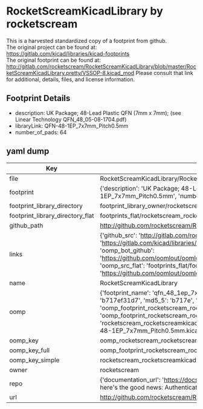 # RocketScreamKicadLibrary by rocketscream  
This is a harvested standardized copy of a footprint from github.  
The original project can be found at:  
https://gitlab.com/kicad/libraries/kicad-footprints  
The original footprint can be found at:
http://gitlab.com/rocketscream/RocketScreamKicadLibrary/blob/master/RocketScreamKicadLibrary.pretty/VSSOP-8.kicad_mod
Please consult that link for additional, details, files, and license information.  
## Footprint Details
* description: UK Package; 48-Lead Plastic QFN (7mm x 7mm); (see Linear Technology QFN_48_05-08-1704.pdf)  
* libraryLink: QFN-48-1EP_7x7mm_Pitch0.5mm  
* number_of_pads: 64  
## yaml dump  
| Key | Value |  
| --- | --- |  
| file | RocketScreamKicadLibrary/RocketScreamKicadLibrary.pretty/QFN-48-1EP_7x7mm_Pitch0.5mm.kicad_mod |  
| footprint | {'description': 'UK Package; 48-Lead Plastic QFN (7mm x 7mm); (see Linear Technology QFN_48_05-08-1704.pdf)', 'libraryLink': 'QFN-48-1EP_7x7mm_Pitch0.5mm', 'number_of_pads': 64} |  
| footprint_library_directory | footprint_library_owner/rocketscream_RocketScreamKicadLibrary |  
| footprint_library_directory_flat | footprints_flat/rocketscream_rocketscreamkicadlibrary_qfn_48_1ep_7x7mm_pitch0_5mm/working |  
| github_path | http://github.com/rocketscream/RocketScreamKicadLibrary/blob/master/RocketScreamKicadLibrary.pretty/QFN-48-1EP_7x7mm_Pitch0.5mm.kicad_mod |  
| links | {'github_src': 'http://gitlab.com/rocketscream/RocketScreamKicadLibrary/blob/master/RocketScreamKicadLibrary.pretty/VSSOP-8.kicad_mod', 'github_src_repo': 'https://gitlab.com/kicad/libraries/kicad-footprints', 'oomp_bot': 'footprints/rocketscream_rocketscreamkicadlibrary_qfn_48_1ep_7x7mm_pitch0_5mm/working', 'oomp_bot_github': 'https://github.com/oomlout/oomlout_oomp_footprint_bot/tree/main/footprints/rocketscream_rocketscreamkicadlibrary_qfn_48_1ep_7x7mm_pitch0_5mm/working', 'oomp_src_flat': 'footprints_flat/footprints_flat/rocketscream_rocketscreamkicadlibrary_qfn_48_1ep_7x7mm_pitch0_5mm/working', 'oomp_src_flat_github': 'https://github.com/oomlout/oomlout_oomp_footprint_src/tree/main/footprints_flat/rocketscream_rocketscreamkicadlibrary_qfn_48_1ep_7x7mm_pitch0_5mm/working'} |  
| name | RocketScreamKicadLibrary |  
| oomp | {'footprint_name': 'qfn_48_1ep_7x7mm_pitch0_5mm', 'library_name': 'rocketscreamkicadlibrary', 'md5': 'b717ef31d79142bbb4573663f17362d6', 'md5_10': 'b717ef31d7', 'md5_5': 'b717e', 'md5_6': 'b717ef', 'oomp_key': 'oomp_rocketscream_rocketscreamkicadlibrary_qfn_48_1ep_7x7mm_pitch0_5mm', 'oomp_key_extra': 'oomp_footprint_rocketscream_rocketscreamkicadlibrary_qfn_48_1ep_7x7mm_pitch0_5mm', 'oomp_key_full': 'oomp_footprint_rocketscream_rocketscreamkicadlibrary_qfn_48_1ep_7x7mm_pitch0_5mm_b717ef', 'oomp_key_simple': 'rocketscream_rocketscreamkicadlibrary_qfn_48_1ep_7x7mm_pitch0_5mm', 'original_filename': 'RocketScreamKicadLibrary/RocketScreamKicadLibrary.pretty/QFN-48-1EP_7x7mm_Pitch0.5mm.kicad_mod', 'owner_name': 'rocketscream'} |  
| oomp_key | oomp_rocketscream_rocketscreamkicadlibrary_qfn_48_1ep_7x7mm_pitch0_5mm |  
| oomp_key_full | oomp_footprint_rocketscream_rocketscreamkicadlibrary_qfn_48_1ep_7x7mm_pitch0_5mm |  
| oomp_key_simple | rocketscream_rocketscreamkicadlibrary_qfn_48_1ep_7x7mm_pitch0_5mm |  
| owner | rocketscream |  
| repo | {'documentation_url': 'https://docs.github.com/rest/overview/resources-in-the-rest-api#rate-limiting', 'message': "API rate limit exceeded for 84.66.173.59. (But here's the good news: Authenticated requests get a higher rate limit. Check out the documentation for more details.)"} |  
| url | http://github.com/rocketscream/RocketScreamKicadLibrary |  


